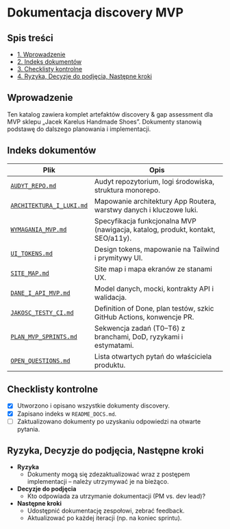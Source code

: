 # Dokumentacja discovery MVP

## Spis treści
- [1. Wprowadzenie](#wprowadzenie)
- [2. Indeks dokumentów](#indeks-dokumentow)
- [3. Checklisty kontrolne](#checklisty-kontrolne)
- [4. Ryzyka, Decyzje do podjęcia, Następne kroki](#ryzyka-decyzje-do-podjecia-nastepne-kroki)

## Wprowadzenie
Ten katalog zawiera komplet artefaktów discovery & gap assessment dla MVP sklepu „Jacek Karelus Handmade Shoes”. Dokumenty stanowią podstawę do dalszego planowania i implementacji.

## Indeks dokumentów
| Plik | Opis |
| --- | --- |
| [`AUDYT_REPO.md`](./AUDYT_REPO.md) | Audyt repozytorium, logi środowiska, struktura monorepo.
| [`ARCHITEKTURA_I_LUKI.md`](./ARCHITEKTURA_I_LUKI.md) | Mapowanie architektury App Routera, warstwy danych i kluczowe luki.
| [`WYMAGANIA_MVP.md`](./WYMAGANIA_MVP.md) | Specyfikacja funkcjonalna MVP (nawigacja, katalog, produkt, kontakt, SEO/a11y).
| [`UI_TOKENS.md`](./UI_TOKENS.md) | Design tokens, mapowanie na Tailwind i prymitywy UI.
| [`SITE_MAP.md`](./SITE_MAP.md) | Site map i mapa ekranów ze stanami UX.
| [`DANE_I_API_MVP.md`](./DANE_I_API_MVP.md) | Model danych, mocki, kontrakty API i walidacja.
| [`JAKOSC_TESTY_CI.md`](./JAKOSC_TESTY_CI.md) | Definition of Done, plan testów, szkic GitHub Actions, konwencje PR.
| [`PLAN_MVP_SPRINTS.md`](./PLAN_MVP_SPRINTS.md) | Sekwencja zadań (T0–T6) z branchami, DoD, ryzykami i estymatami.
| [`OPEN_QUESTIONS.md`](./OPEN_QUESTIONS.md) | Lista otwartych pytań do właściciela produktu.

## Checklisty kontrolne
- [x] Utworzono i opisano wszystkie dokumenty discovery.
- [x] Zapisano indeks w `README_DOCS.md`.
- [ ] Zaktualizowano dokumenty po uzyskaniu odpowiedzi na otwarte pytania.

## Ryzyka, Decyzje do podjęcia, Następne kroki
- **Ryzyka**
  - Dokumenty mogą się zdezaktualizować wraz z postępem implementacji – należy utrzymywać je na bieżąco.
- **Decyzje do podjęcia**
  - Kto odpowiada za utrzymanie dokumentacji (PM vs. dev lead)?
- **Następne kroki**
  - Udostępnić dokumentację zespołowi, zebrać feedback.
  - Aktualizować po każdej iteracji (np. na koniec sprintu).
